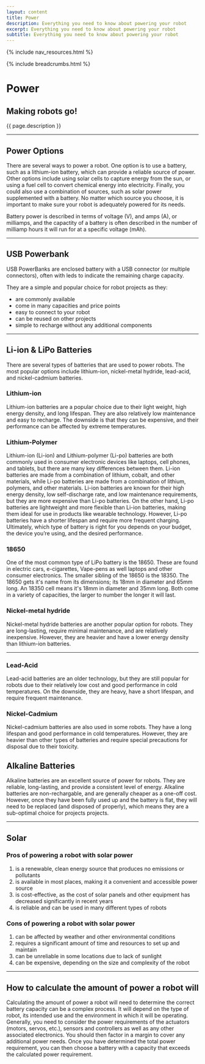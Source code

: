 ```yaml
---
layout: content
title: Power
description: Everything you need to know about powering your robot
excerpt: Everything you need to know about powering your robot
subtitle: Everything you need to know about powering your robot
---
```


{% include nav_resources.html %}

{% include breadcrumbs.html %}

# Power

## Making robots go!

{{ page.description }}

---

## Power Options

There are several ways to power a robot. One option is to use a battery, such as a lithium-ion battery, which can provide a reliable source of power. Other options include using solar cells to capture energy from the sun, or using a fuel cell to convert chemical energy into electricity. Finally, you could also use a combination of sources, such as solar power supplemented with a battery. No matter which source you choose, it is important to make sure your robot is adequately powered for its needs.

Battery power is described in terms of voltage (V), and amps (A), or milliamps, and the capactity of a battery is often described in the number of milliamp hours it will run for at a specific voltage (mAh).

---

## USB Powerbank

USB PowerBanks are enclosed battery with a USB connector (or multiple connectors), often with leds to indicate the remaining charge capacity. 

They are a simple and popular choice for robot projects as they:

* are commonly available
* come in many capacities and price points
* easy to connect to your robot
* can be reused on other projects
* simple to recharge without any additional components

---

## Li-ion & LiPo Batteries

There are several types of batteries that are used to power robots. The most popular options include lithium-ion, nickel-metal hydride, lead-acid, and nickel-cadmium batteries.

### Lithium-ion

Lithium-ion batteries are a popular choice due to their light weight, high energy density, and long lifespan. They are also relatively low maintenance and easy to recharge. The downside is that they can be expensive, and their performance can be affected by extreme temperatures.

### Lithium-Polymer

Lithium-ion (Li-ion) and Lithium-polymer (Li-po) batteries are both commonly used in consumer electronic devices like laptops, cell phones, and tablets, but there are many key differences between them. Li-ion batteries are made from a combination of lithium, cobalt, and other materials, while Li-po batteries are made from a combination of lithium, polymers, and other materials. Li-ion batteries are known for their high energy density, low self-discharge rate, and low maintenance requirements, but they are more expensive than Li-po batteries. On the other hand, Li-po batteries are lightweight and more flexible than Li-ion batteries, making them ideal for use in products like wearable technology. However, Li-po batteries have a shorter lifespan and require more frequent charging. Ultimately, which type of battery is right for you depends on your budget, the device you’re using, and the desired performance.

### 18650

One of the most common type of LiPo battery is the 18650. These are found in electric cars, e-cigarettes, Vape-pens as well laptops and other consumer electronics. The smaller sibling of the 18650 is the 18350. The 18650 gets it's name from its dimensions; its 18mm in diameter and 65mm long. An 18350 cell means it's 18mm in diameter and 35mm long. Both come in a variety of capacities, the larger to number the longer it will last.

### Nickel-metal hydride

Nickel-metal hydride batteries are another popular option for robots. They are long-lasting, require minimal maintenance, and are relatively inexpensive. However, they are heavier and have a lower energy density than lithium-ion batteries.

---

### Lead-Acid

Lead-acid batteries are an older technology, but they are still popular for robots due to their relatively low cost and good performance in cold temperatures. On the downside, they are heavy, have a short lifespan, and require frequent maintenance.

### Nickel-Cadmium

Nickel-cadmium batteries are also used in some robots. They have a long lifespan and good performance in cold temperatures. However, they are heavier than other types of batteries and require special precautions for disposal due to their toxicity.

## Alkaline Batteries

Alkaline batteries are an excellent source of power for robots. They are reliable, long-lasting, and provide a consistent level of energy. Alkaline batteries are non-rechargable, and are generally cheaper as a one-off cost. However, once they have been fully used up and the battery is flat, they will need to be replaced (and disposed of properly), which means they are a sub-optimal choice for projects projects.

---

## Solar

### Pros of powering a robot with solar power

1. is a renewable, clean energy source that produces no emissions or pollutants
1. is available in most places, making it a convenient and accessible power source
1. is cost-effective, as the cost of solar panels and other equipment has decreased significantly in recent years
1. is reliable and can be used in many different types of robots

### Cons of powering a robot with solar power

1. can be affected by weather and other environmental conditions
1. requires a significant amount of time and resources to set up and maintain
1. can be unreliable in some locations due to lack of sunlight
1. can be expensive, depending on the size and complexity of the robot

---

## How to calculate the amount of power a robot will

Calculating the amount of power a robot will need to determine the correct battery capacity can be a complex process. It will depend on the type of robot, its intended use and the environment in which it will be operating. Generally, you need to consider the power requirements of the actuators (motors, servos, etc.), sensors and controllers as well as any other associated electronics. You should then factor in a margin to cover any additional power needs. Once you have determined the total power requirement, you can then choose a battery with a capacity that exceeds the calculated power requirement.
